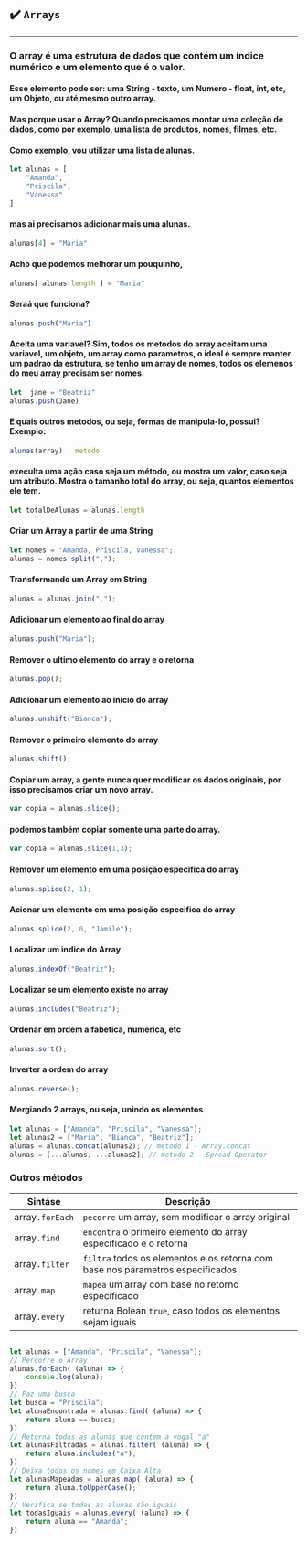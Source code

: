 ## ✔️ `Arrays`
___
### O array é uma estrutura de dados que contém um índice numérico e um elemento que é o valor.

#### Esse elemento pode ser: uma String - texto, um Numero - float, int, etc, um Objeto, ou até mesmo outro array.

#### Mas porque usar o Array? Quando precisamos montar uma coleção de dados, como por exemplo, uma lista de produtos, nomes, filmes, etc.

#### Como exemplo, vou utilizar uma lista de alunas.
```javascript
let alunas = [
    "Amanda",
    "Priscila",
    "Vanessa"
]
```
#### mas ai precisamos adicionar mais uma alunas.
```javascript
alunas[4] = "Maria"
```
#### Acho que podemos melhorar um pouquinho,
```javascript
alunas[ alunas.length ] = "Maria"
```
#### Seraá que funciona?
```javascript
alunas.push("Maria")
```
#### Aceita uma variavel? Sim, todos os metodos do array aceitam uma variavel, um objeto, um array como parametros, o ideal é sempre manter um padrao da estrutura, se tenho um array de nomes, todos os elemenos do meu array precisam ser nomes.
```javascript
let  jane = "Beatriz"
alunas.push(Jane)
```
#### E quais outros metodos, ou seja, formas de manipula-lo, possui? Exemplo:
```javascript
alunas(array) . metodo
```
#### execulta uma ação caso seja um método, ou mostra um valor, caso seja um atributo. Mostra o tamanho total do array, ou seja, quantos elementos ele tem.
```javascript
let totalDeAlunas = alunas.length
```
#### Criar um Array a partir de uma String
```javascript
let nomes = "Amanda, Priscila, Vanessa";
alunas = nomes.split(",");
```
#### Transformando um Array em String
```javascript
alunas = alunas.join(",");
```
#### Adicionar um elemento ao final do array
```javascript
alunas.push("Maria");
```
#### Remover o ultimo elemento do array e o retorna
```javascript
alunas.pop();
```
#### Adicionar um elemento ao inicio do array
```javascript
alunas.unshift("Bianca");
```
#### Remover o primeiro elemento do array
```javascript
alunas.shift();
```
#### Copiar um array, a gente nunca quer modificar os dados originais, por isso precisamos criar um novo array.
```javascript
var copia = alunas.slice();
```
#### podemos também copiar somente uma parte do array.
```javascript
var copia = alunas.slice(1,3);
```
#### Remover um elemento em uma posição especifica do array
```javascript
alunas.splice(2, 1);
```
#### Acionar um elemento em uma posição especifica do array
```javascript
alunas.splice(2, 0, "Jamile");
```
#### Localizar um indice do Array
```javascript
alunas.indexOf("Beatriz");
```
#### Localizar se um elemento existe no array
```javascript
alunas.includes("Beatriz");
```
#### Ordenar em ordem alfabetica, numerica, etc
```javascript
alunas.sort();
```
#### Inverter a ordem do array
```javascript
alunas.reverse();
```
#### Mergiando 2 arrays, ou seja, unindo os elementos
```javascript
let alunas = ["Amanda", "Priscila", "Vanessa"];
let alunas2 = ["Maria", "Bianca", "Beatriz"];
alunas = alunas.concat(alunas2); // metodo 1 - Array.concat
alunas = [...alunas, ...alunas2]; // metodo 2 - Spread Operator
```



### Outros métodos
| Sintáse     | Descrição  |
| ----------- | -----------|
| array`.forEach`  | `pecorre` um array, sem modificar o array original |
| array`.find`     | `encontra` o primeiro elemento do array especificado e o retorna|
| array`.filter`   | `filtra` todos os elementos e os retorna com base nos parametros especificados|
| array`.map`      | `mapea` um array com base no retorno especificado|
| array`.every`    | returna Bolean `true`, caso todos os elementos sejam iguais|


```javascript	

let alunas = ["Amanda", "Priscila", "Vanessa"];
// Percorre o Array
alunas.forEach( (aluna) => { 
    console.log(aluna);
})
// Faz uma busca 
let busca = "Priscila";
let alunaEncontrada = alunas.find( (aluna) => { 
    return aluna == busca;
})
// Retorna todas as alunas que contem a vogal "a"
let alunasFiltradas = alunas.filter( (aluna) => { 
    return aluna.includes("a");
})
// Deixa todos os nomes em Caixa Alta
let alunasMapeadas = alunas.map( (aluna) => { 
    return aluna.toUpperCase();
})
// Verifica se todas as alunas são iguais
let todasIguais = alunas.every( (aluna) => { 
    return aluna == "Amanda";
})
```
